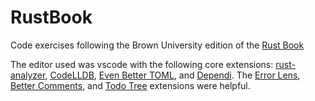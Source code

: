 # RustBook

Code exercises following the Brown University edition of the [Rust Book](https://rust-book.cs.brown.edu/title-page.html)

The editor used was vscode with the following core extensions: [rust-analyzer](https://marketplace.visualstudio.com/items?itemName=rust-lang.rust-analyzer), [CodeLLDB](https://marketplace.visualstudio.com/items?itemName=vadimcn.vscode-lldb), [Even Better TOML](https://marketplace.visualstudio.com/items?itemName=tamasfe.even-better-toml), and [Dependi](https://marketplace.visualstudio.com/items?itemName=fill-labs.dependi).
The [Error Lens](https://marketplace.visualstudio.com/items?itemName=usernamehw.errorlens), [Better Comments](https://marketplace.visualstudio.com/items?itemName=XiaNight.better-comments-regex), and [Todo Tree](https://marketplace.visualstudio.com/items?itemName=Gruntfuggly.todo-tree) extensions were helpful.
